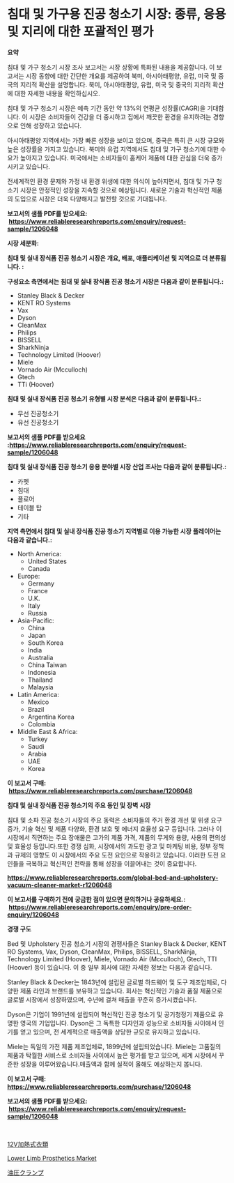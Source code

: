 <p><h1>침대 및 가구용 진공 청소기 시장: 종류, 응용 및 지리에 대한 포괄적인 평가</h1></p><p><strong>요약</strong></p>
<p><p>침대 및 가구 청소기 시장 조사 보고서는 시장 상황에 특화된 내용을 제공합니다. 이 보고서는 시장 동향에 대한 간단한 개요를 제공하여 북미, 아시아태평양, 유럽, 미국 및 중국의 지리적 확산을 설명합니다. 북미, 아시아태평양, 유럽, 미국 및 중국의 지리적 확산에 대한 자세한 내용을 확인하십시오.</p><p>침대 및 가구 청소기 시장은 예측 기간 동안 약 13%의 연평균 성장률(CAGR)을 기대합니다. 이 시장은 소비자들이 건강을 더 중시하고 집에서 깨끗한 환경을 유지하려는 경향으로 인해 성장하고 있습니다.</p><p>아시아태평양 지역에서는 가장 빠른 성장을 보이고 있으며, 중국은 특히 큰 시장 규모와 높은 성장률을 가지고 있습니다. 북미와 유럽 지역에서도 침대 및 가구 청소기에 대한 수요가 높아지고 있습니다. 미국에서는 소비자들이 홈케어 제품에 대한 관심을 더욱 증가시키고 있습니다.</p><p>전세계적인 환경 문제와 가정 내 환경 위생에 대한 의식이 높아지면서, 침대 및 가구 청소기 시장은 안정적인 성장을 지속할 것으로 예상됩니다. 새로운 기술과 혁신적인 제품의 도입으로 시장은 더욱 다양해지고 발전할 것으로 기대됩니다.</p></p>
<p><strong>보고서의 샘플 PDF를 받으세요: &nbsp;<a href="https://www.reliableresearchreports.com/enquiry/request-sample/1206048">https://www.reliableresearchreports.com/enquiry/request-sample/1206048</a></strong></p>
<p><strong>시장 세분화:</strong></p>
<p><strong> 침대 및 실내 장식품 진공 청소기 시장은 개요, 배포, 애플리케이션 및 지역으로 더 분류됩니다. :</strong></p>
<p><strong>구성요소 측면에서는 침대 및 실내 장식품 진공 청소기 시장은 다음과 같이 분류됩니다.:</strong></p>
<p><ul><li>Stanley Black & Decker</li><li>KENT RO Systems</li><li>Vax</li><li>Dyson</li><li>CleanMax</li><li>Philips</li><li>BISSELL</li><li>SharkNinja</li><li>Technology Limited (Hoover)</li><li>Miele</li><li>Vornado Air (Mcculloch)</li><li>Gtech</li><li>TTi (Hoover)</li></ul></p>
<p><strong> 침대 및 실내 장식품 진공 청소기 유형별 시장 분석은 다음과 같이 분류됩니다.:</strong></p>
<p><ul><li>무선 진공청소기</li><li>유선 진공청소기</li></ul></p>
<p><strong>보고서의 샘플 PDF를 받으세요 :<a href="https://www.reliableresearchreports.com/enquiry/request-sample/1206048">https://www.reliableresearchreports.com/enquiry/request-sample/1206048</a></strong></p>
<p><strong> 침대 및 실내 장식품 진공 청소기 응용 분야별 시장 산업 조사는 다음과 같이 분류됩니다.:</strong></p>
<p><ul><li>카펫</li><li>침대</li><li>플로어</li><li>테이블 탑</li><li>기타</li></ul></p>
<p><strong>지역 측면에서 침대 및 실내 장식품 진공 청소기 지역별로 이용 가능한 시장 플레이어는 다음과 같습니다.:</strong></p>
<p><ul>
    <li>
        North America:
        <ul>
            <li>United States</li>
            <li>Canada</li>
        </ul>
    </li>
    <li>
        Europe:
        <ul>
            <li>Germany</li>
            <li>France</li>
            <li>U.K.</li>
            <li>Italy</li>
            <li>Russia</li>
        </ul>
    </li>
    <li>
        Asia-Pacific:
        <ul>
            <li>China</li>
            <li>Japan</li>
            <li>South Korea</li>
            <li>India</li>
            <li>Australia</li>
            <li>China Taiwan</li>
            <li>Indonesia</li>
            <li>Thailand</li>
            <li>Malaysia</li>
        </ul>
    </li>
    <li>
        Latin America:
        <ul>
            <li>Mexico</li>
            <li>Brazil</li>
            <li>Argentina Korea</li>
            <li>Colombia</li>
        </ul>
    </li>
    <li>
        Middle East & Africa:
        <ul>
            <li>Turkey</li>
            <li>Saudi</li>
            <li>Arabia</li>
            <li>UAE</li>
            <li>Korea</li>
        </ul>
    </li>
    </ul></p>
<p><strong>이 보고서 구매: &nbsp;<a href="https://www.reliableresearchreports.com/purchase/1206048">https://www.reliableresearchreports.com/purchase/1206048</a></strong></p>
<p><strong>침대 및 실내 장식품 진공 청소기의 주요 동인 및 장벽 시장</strong></p>
<p><p>침대 및 소파 진공 청소기 시장의 주요 동력은 소비자들의 주거 환경 개선 및 위생 요구 증가, 기술 혁신 및 제품 다양화, 환경 보호 및 에너지 효율성 요구 등입니다. 그러나 이 시장에서 직면하는 주요 장애물은 고가의 제품 가격, 제품의 무게와 용량, 사용의 편의성 및 효율성 등입니다.또한 경쟁 심화, 시장에서의 과도한 광고 및 마케팅 비용, 정부 정책과 규제의 영향도 이 시장에서의 주요 도전 요인으로 작용하고 있습니다. 이러한 도전 요인들을 극복하고 혁신적인 전략을 통해 성장을 이끌어내는 것이 중요합니다.</p></p>
<p><strong><a href="https://www.reliableresearchreports.com/global-bed-and-upholstery-vacuum-cleaner-market-r1206048">https://www.reliableresearchreports.com/global-bed-and-upholstery-vacuum-cleaner-market-r1206048</a></strong></p>
<p><strong>이 보고서를 구매하기 전에 궁금한 점이 있으면 문의하거나 공유하세요.: &nbsp;<a href="https://www.reliableresearchreports.com/enquiry/pre-order-enquiry/1206048">https://www.reliableresearchreports.com/enquiry/pre-order-enquiry/1206048</a></strong></p>
<p><strong>경쟁 구도</strong></p>
<p><p>Bed 및 Upholstery 진공 청소기 시장의 경쟁사들은 Stanley Black & Decker, KENT RO Systems, Vax, Dyson, CleanMax, Philips, BISSELL, SharkNinja, Technology Limited (Hoover), Miele, Vornado Air (Mcculloch), Gtech, TTI (Hoover) 등이 있습니다. 이 중 일부 회사에 대한 자세한 정보는 다음과 같습니다.</p><p>Stanley Black & Decker는 1843년에 설립된 글로벌 하드웨어 및 도구 제조업체로, 다양한 제품 라인과 브랜드를 보유하고 있습니다. 회사는 혁신적인 기술과 품질 제품으로 글로벌 시장에서 성장하였으며, 수년에 걸쳐 매출을 꾸준히 증가시켰습니다.</p><p>Dyson은 기업이 1991년에 설립되어 혁신적인 진공 청소기 및 공기청정기 제품으로 유명한 영국의 기업입니다. Dyson은 그 독특한 디자인과 성능으로 소비자들 사이에서 인기를 얻고 있으며, 전 세계적으로 매출액을 상당한 규모로 유지하고 있습니다.</p><p>Miele는 독일의 가전 제품 제조업체로, 1899년에 설립되었습니다. Miele는 고품질의 제품과 탁월한 서비스로 소비자들 사이에서 높은 평가를 받고 있으며, 세계 시장에서 꾸준한 성장을 이루어왔습니다.매출액과 함께 실적이 올해도 예상하는지 봅니다.</p></p>
<p><strong>이 보고서 구매: &nbsp; <a href="https://www.reliableresearchreports.com/purchase/1206048">https://www.reliableresearchreports.com/purchase/1206048</a></strong></p>
<p><strong>보고서의 샘플 PDF를 받으세요: &nbsp;<a href="https://www.reliableresearchreports.com/enquiry/request-sample/1206048">https://www.reliableresearchreports.com/enquiry/request-sample/1206048</a></strong><strong></strong></p>
<p>&nbsp;</p>
<p><p><a href="https://github.com/KaydenJohns1964/Market-Research-Report-List-1/blob/main/354224722987.md">12V加熱式衣類</a></p><p><a href="https://github.com/mancsybtousav/Market-Research-Report-List-2/blob/main/lower-limb-prosthetics-market.md">Lower Limb Prosthetics Market</a></p><p><a href="https://github.com/marbadji/Market-Research-Report-List-1/blob/main/371601422986.md">油圧クランプ</a></p></p>